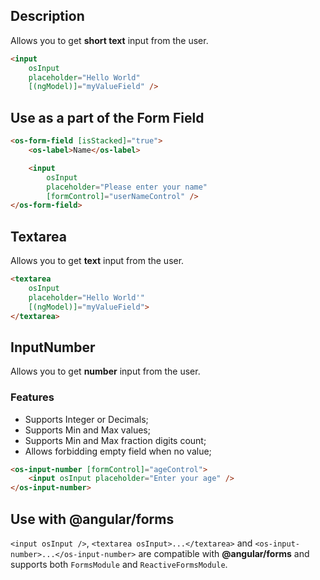 ## Description

Allows you to get **short text** input from the user.

```html
<input
    osInput
    placeholder="Hello World"
    [(ngModel)]="myValueField" />
```

## Use as a part of the Form Field

```html
<os-form-field [isStacked]="true">
    <os-label>Name</os-label>

    <input
        osInput
        placeholder="Please enter your name"
        [formControl]="userNameControl" />
</os-form-field>
```

## Textarea

Allows you to get **text** input from the user.

```html
<textarea
    osInput
    placeholder="Hello World'"
    [(ngModel)]="myValueField">
</textarea>
```

## InputNumber

Allows you to get **number** input from the user.

### Features
- Supports Integer or Decimals;
- Supports Min and Max values;
- Supports Min and Max fraction digits count;
- Allows forbidding empty field when no value;

```html
<os-input-number [formControl]="ageControl">
    <input osInput placeholder="Enter your age" />
</os-input-number>
```

## Use with **@angular/forms**

`<input osInput />`, `<textarea osInput>...</textarea>` and `<os-input-number>...</os-input-number>`
are compatible with **@angular/forms** and supports both `FormsModule` and `ReactiveFormsModule`.
